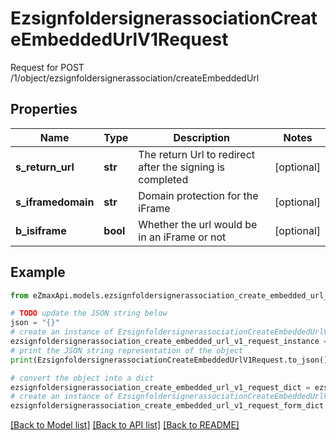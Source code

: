# EzsignfoldersignerassociationCreateEmbeddedUrlV1Request

Request for POST /1/object/ezsignfoldersignerassociation/createEmbeddedUrl

## Properties

Name | Type | Description | Notes
------------ | ------------- | ------------- | -------------
**s_return_url** | **str** | The return Url to redirect after the signing is completed | [optional] 
**s_iframedomain** | **str** | Domain protection for the iFrame | [optional] 
**b_isiframe** | **bool** | Whether the url would be in an iFrame or not | [optional] 

## Example

```python
from eZmaxApi.models.ezsignfoldersignerassociation_create_embedded_url_v1_request import EzsignfoldersignerassociationCreateEmbeddedUrlV1Request

# TODO update the JSON string below
json = "{}"
# create an instance of EzsignfoldersignerassociationCreateEmbeddedUrlV1Request from a JSON string
ezsignfoldersignerassociation_create_embedded_url_v1_request_instance = EzsignfoldersignerassociationCreateEmbeddedUrlV1Request.from_json(json)
# print the JSON string representation of the object
print(EzsignfoldersignerassociationCreateEmbeddedUrlV1Request.to_json())

# convert the object into a dict
ezsignfoldersignerassociation_create_embedded_url_v1_request_dict = ezsignfoldersignerassociation_create_embedded_url_v1_request_instance.to_dict()
# create an instance of EzsignfoldersignerassociationCreateEmbeddedUrlV1Request from a dict
ezsignfoldersignerassociation_create_embedded_url_v1_request_form_dict = ezsignfoldersignerassociation_create_embedded_url_v1_request.from_dict(ezsignfoldersignerassociation_create_embedded_url_v1_request_dict)
```
[[Back to Model list]](../README.md#documentation-for-models) [[Back to API list]](../README.md#documentation-for-api-endpoints) [[Back to README]](../README.md)


